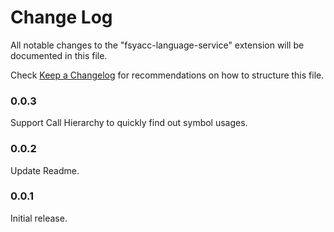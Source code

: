 # Change Log

All notable changes to the "fsyacc-language-service" extension will be documented in this file.

Check [Keep a Changelog](http://keepachangelog.com/) for recommendations on how to structure this file.

### 0.0.3

Support Call Hierarchy to quickly find out symbol usages.

### 0.0.2

Update Readme.

### 0.0.1

Initial release.

